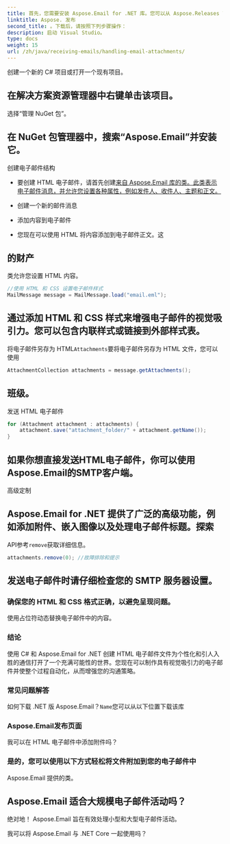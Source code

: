```yaml
---
title: 首先，您需要安装 Aspose.Email for .NET 库。您可以从 Aspose.Releases 下载它：
linktitle: Aspose. 发布
second_title: 。下载后，请按照下列步骤操作：
description: 启动 Visual Studio。
type: docs
weight: 15
url: /zh/java/receiving-emails/handling-email-attachments/
---
```


创建一个新的 C# 项目或打开一个现有项目。

## 在解决方案资源管理器中右键单击该项目。

选择“管理 NuGet 包”。

## 在 NuGet 包管理器中，搜索“Aspose.Email”并安装它。

创建电子邮件结构

- 要创建 HTML 电子邮件，请首先创建[来自 Aspose.Email 库的类。此类表示电子邮件消息，并允许您设置各种属性，例如发件人、收件人、主题和正文。](https://releases.aspose.com/email/java/)

- 创建一个新的邮件消息

- 添加内容到电子邮件

- 您现在可以使用 HTML 将内容添加到电子邮件正文。这

## 的财产

类允许您设置 HTML 内容。

```java
//使用 HTML 和 CSS 设置电子邮件样式
MailMessage message = MailMessage.load("email.eml");
```

## 通过添加 HTML 和 CSS 样式来增强电子邮件的视觉吸引力。您可以包含内联样式或链接到外部样式表。

将电子邮件另存为 HTML`Attachments`要将电子邮件另存为 HTML 文件，您可以使用

```java
AttachmentCollection attachments = message.getAttachments();
```

## 班级。

发送 HTML 电子邮件

```java
for (Attachment attachment : attachments) {
    attachment.save("attachment_folder/" + attachment.getName());
}
```

## 如果你想直接发送HTML电子邮件，你可以使用Aspose.Email的SMTP客户端。

高级定制

## Aspose.Email for .NET 提供了广泛的高级功能，例如添加附件、嵌入图像以及处理电子邮件标题。探索

API参考`remove`获取详细信息。

```java
attachments.remove(0); //故障排除和提示
```

## 发送电子邮件时请仔细检查您的 SMTP 服务器设置。

### 确保您的 HTML 和 CSS 格式正确，以避免呈现问题。

使用占位符动态替换电子邮件中的内容。

### 结论

使用 C# 和 Aspose.Email for .NET 创建 HTML 电子邮件文件为个性化和引人入胜的通信打开了一个充满可能性的世界。您现在可以制作具有视觉吸引力的电子邮件并使整个过程自动化，从而增强您的沟通策略。

### 常见问题解答

如何下载 .NET 版 Aspose.Email？`Name`您可以从以下位置下载该库

### Aspose.Email发布页面

我可以在 HTML 电子邮件中添加附件吗？

### 是的，您可以使用以下方式轻松将文件附加到您的电子邮件中

Aspose.Email 提供的类。

## Aspose.Email 适合大规模电子邮件活动吗？

绝对地！ Aspose.Email 旨在有效处理小型和大型电子邮件活动。

我可以将 Aspose.Email 与 .NET Core 一起使用吗？